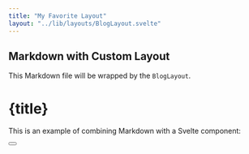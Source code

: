 ```yaml
---
title: "My Favorite Layout"
layout: "../lib/layouts/BlogLayout.svelte"
---
```



## Markdown with Custom Layout

This Markdown file will be wrapped by the `BlogLayout`.




<script>
  import button from '../components/ui/button.svelte';
</script>

# {title}

This is an example of combining Markdown with a Svelte component:

<button />
